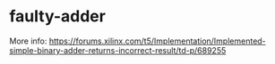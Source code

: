# faulty-adder

More info:
https://forums.xilinx.com/t5/Implementation/Implemented-simple-binary-adder-returns-incorrect-result/td-p/689255
